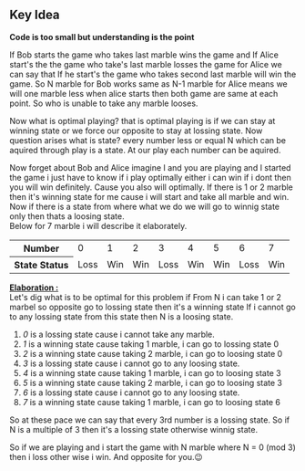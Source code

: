## Key Idea
<b> Code is too small but understanding is the point</b>

If Bob starts the game who takes last marble wins the game and If Alice start's the the game who take's last marble losses the game 
for Alice we can say that If he start's the game who takes second last marble will win the game. So N marble for Bob works same as N-1 marble for Alice means we will one marble
less when alice starts then both game are same at each point.
So who is unable to take any marble looses.

Now what is optimal playing? that is optimal playing is if we can stay at winning state or we force our opposite to stay at lossing state. Now question arises what is state?
every number less or equal N which can be aquired through play is a state. At our play each number can be aquired.

Now forget about Bob and Alice imagine I and you are playing and I started the game i just have to know if i play optimally either i can win if i dont then you will win definitely. Cause you also will optimally.
If there is 1 or 2 marble then it's winning state for me cause i will start and take all marble and win. Now if there is a state from where what we do we will go to winnig state only then thats a loosing state.<br>
Below for 7 marble i will describe it elaborately.
<table>
  <tr> <th>Number</th><td> 0</td><td>1 </td><td>2 </td> <td> 3</td><td>4 </td><td>5 </td><td>6 </td><td>7 </td></tr>
  <tr> <th>State Status</th><td> Loss</td> <td>Win</td> <td>Win </td> <td> Loss</td><td>Win </td><td>Win </td><td>Loss </td><td>Win </td></tr>
</table>
<b><u>Elaboration :</u></b><br>
Let's dig what is to be optimal for this problem if From N i can take 1 or 2 marbel so opposite go to lossing state then it's a winning state If i cannot go to any
lossing state from this state then N is a loosing state.

1) *0* is a lossing state cause i cannot take any marble.
2) *1* is a winning state cause taking 1 marble, i can go to lossing state 0
3) *2* is a winning state cause taking 2 marble, i can go to loosing state 0
4) *3* is a lossing state cause i cannot go to any loosing state.
5) *4* is a winning state cause taking 1 marble, i can go to loosing state 3
6) *5* is a winning state cause taking 2 marble, i can go to loosing state 3
7) *6* is a lossing state cause i cannot go to any loosing state.
8) *7* is a winning state cause taking 1 marble, i can go to loosing state 6

So at these pace we can say that every 3rd number is a lossing state. 
So if N is a multiple of 3 then it's a lossing state otherwise winnig state.

So if we are playing and i start the game with N marble where N = 0 (mod 3) then i loss other wise i win. And opposite for you.:wink:
